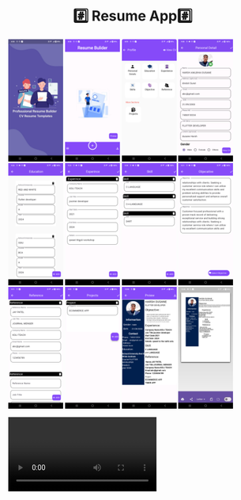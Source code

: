 
<h1 align="center">#️⃣ Resume App#️⃣</h1>
        <p>
  <img src="https://github.com/harshdusane2103/ResumeApp/blob/master/splash.png" width=22%,height=35%>
   <img src="https://github.com/harshdusane2103/ResumeApp/blob/master/home.png" width=22%,height=35%>
    <img src="https://github.com/harshdusane2103/ResumeApp/blob/master/profile.png" width=22%,height=35%>
     <img src="https://github.com/harshdusane2103/ResumeApp/blob/master/personal.png" width=22%,height=35%>
      <img src="https://github.com/harshdusane2103/ResumeApp/blob/master/Education.png" width=22%,height=35%>
   <img src="https://github.com/harshdusane2103/ResumeApp/blob/master/Exp.png" width=22%,height=35%>
    <img src="https://github.com/harshdusane2103/ResumeApp/blob/master/skill.png" width=22%,height=35%>
     <img src="https://github.com/harshdusane2103/ResumeApp/blob/master/object.png" width=22%,height=35%>
      <img src="https://github.com/harshdusane2103/ResumeApp/blob/master/Referance.png" width=22%,height=35%>
   <img src="https://github.com/harshdusane2103/ResumeApp/blob/master/project.png" width=22%,height=35%>
    <img src="https://github.com/harshdusane2103/ResumeApp/blob/master/prview.png" width=22%,height=35%>
     <img src="https://github.com/harshdusane2103/ResumeApp/blob/master/pdf.png" width=22%,height=35%>
  
 
  
  <video src=""><br><br>
</p>
